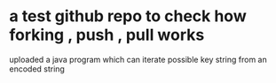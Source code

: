 # a test github repo to check how forking , push , pull works

uploaded a java program which can iterate possible key string from an encoded string
